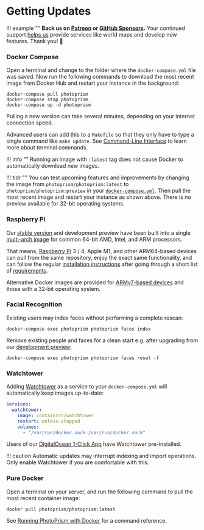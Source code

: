 # Getting Updates

!!! example ""
    **Back us on [Patreon](https://www.patreon.com/photoprism) or [GitHub Sponsors](https://github.com/sponsors/photoprism).**
    Your continued support [helps us](../funding.md) provide services like world maps and develop new features. Thank you! 💜

### Docker Compose ###

Open a terminal and change to the folder where the `docker-compose.yml` file was saved.
Now run the following commands to download the most recent image from Docker Hub and
restart your instance in the background:

```
docker-compose pull photoprism
docker-compose stop photoprism
docker-compose up -d photoprism
```

Pulling a new version can take several minutes, depending on your internet connection speed.

Advanced users can add this to a `Makefile` so that they only have to type a single 
command like `make update`. See [Command-Line Interface](docker-compose.md#command-line-interface)
to learn more about terminal commands.

!!! info ""
    Running an image with `:latest` tag does not cause Docker to automatically download new images.

!!! tldr ""
    You can test upcoming features and improvements by changing the image from `photoprism/photoprism:latest`
    to `photoprism/photoprism:preview` in your [`docker-compose.yml`](https://dl.photoprism.app/docker/).
    Then pull the most recent image and restart your instance as shown above.
    There is no preview available for 32-bit operating systems.

### Raspberry Pi ###

Our [stable version](https://docs.photoprism.app/release-notes/) and development preview have been built into a
single [multi-arch image](https://hub.docker.com/r/photoprism/photoprism) for common 64-bit AMD, Intel,
and ARM processors.

That means, [Raspberry Pi](raspberry-pi.md) 3 / 4, Apple M1, and other ARM64-based devices can pull from the same 
repository, enjoy the exact same functionality, and can follow the regular [installation instructions](docker-compose.md)
after going through a short list of [requirements](raspberry-pi.md#system-requirements).

Alternative Docker images are provided for [ARMv7-based devices](raspberry-pi.md#older-armv7-based-devices)
and those with a 32-bit operating system.

### Facial Recognition ###

Existing users may index faces without performing a complete rescan:

```
docker-compose exec photoprism photoprism faces index
```

Remove existing people and faces for a clean start e.g. after upgrading from our 
[development preview](https://docs.photoprism.app/release-notes/#development-preview):

```
docker-compose exec photoprism photoprism faces reset -f
```

### Watchtower ###

Adding [Watchtower](https://github.com/containrrr/watchtower) as a service to your `docker-compose.yml` will
automatically keep images up-to-date:

```yml
services:
  watchtower:
    image: containrrr/watchtower
    restart: unless-stopped
    volumes:
      - "/var/run/docker.sock:/var/run/docker.sock"
```

Users of our [DigitalOcean 1-Click App](cloud/digitalocean.md) have Watchtower pre-installed.

!!! caution
    Automatic updates may interrupt indexing and import operations.
    Only enable Watchtower if you are comfortable with this.

### Pure Docker ###

Open a terminal on your server, and run the following command to pull the most recent container image:

```
docker pull photoprism/photoprism:latest
```

See [Running PhotoPrism with Docker](docker.md) for a command reference.
